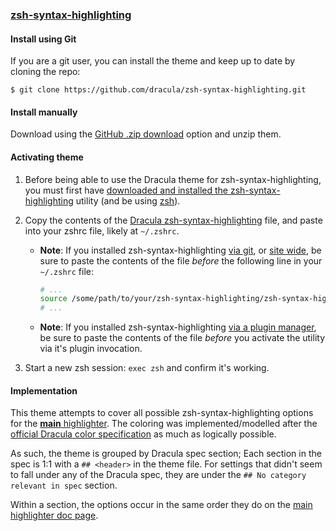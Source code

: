 ### [zsh-syntax-highlighting](https://github.com/zsh-users/zsh-syntax-highlighting)


#### Install using Git

If you are a git user, you can install the theme and keep up to date by cloning the repo:

    $ git clone https://github.com/dracula/zsh-syntax-highlighting.git

#### Install manually

Download using the [GitHub .zip download](https://github.com/dracula/zsh-syntax-highlighting/archive/master.zip) option and unzip them.

#### Activating theme

1. Before being able to use the Dracula theme for zsh-syntax-highlighting, you must first have [downloaded and installed the zsh-syntax-highlighting](https://github.com/zsh-users/zsh-syntax-highlighting/blob/master/INSTALL.md) utility (and be using [zsh](https://github.com/ohmyzsh/ohmyzsh/wiki/Installing-ZSH)).

2. Copy the contents of the [Dracula zsh-syntax-highlighting](https://github.com/dracula/zsh-syntax-highlighting/blob/master/zsh-syntax-highlighting.sh) file, and paste into your zshrc file, likely at `~/.zshrc`.

   * **Note**: If you installed zsh-syntax-highlighting [via git](https://github.com/zsh-users/zsh-syntax-highlighting/blob/master/INSTALL.md#in-your-zshrc), or [site wide](https://github.com/zsh-users/zsh-syntax-highlighting/blob/master/INSTALL.md#system-wide-installation), be sure to paste the contents of the file _before_ the following line in your `~/.zshrc` file:

      ```bash
      # ...
      source /some/path/to/your/zsh-syntax-highlighting/zsh-syntax-highlighting.zsh
      # ...
      ```

   * **Note**: If you installed zsh-syntax-highlighting [via a plugin manager](https://github.com/zsh-users/zsh-syntax-highlighting/blob/master/INSTALL.md#with-a-plugin-manager), be sure to paste the contents of the file _before_ you activate the utility via it's plugin invocation.

3. Start a new zsh session: `exec zsh` and confirm it's working.

#### Implementation

This theme attempts to cover all possible zsh-syntax-highlighting options for the [**main** highlighter](https://github.com/zsh-users/https://draculatheme.com//blob/master/docs/highlighters/main.md). The coloring was implemented/modelled after the [official Dracula color specification](https://spec.draculatheme.com/) as much as logically possible.

As such, the theme is grouped by Dracula spec section; Each section in the spec is 1:1 with a `## <header>` in the theme file. For settings that didn't seem to fall under any of the Dracula spec, they are under the `## No category relevant in spec` section.

Within a section, the options occur in the same order they do on the [main highlighter doc page](https://github.com/zsh-users/https://draculatheme.com//blob/master/docs/highlighters/main.md).
